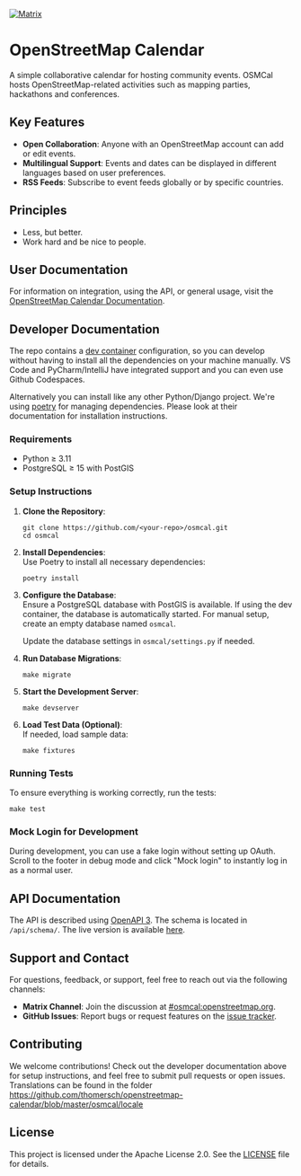 [![Matrix](https://img.shields.io/matrix/osmcal:mustelo.de?server_fqdn=matrix.org&logo=matrix)](https://matrix.to/#/#osmcal:mustelo.de)

# OpenStreetMap Calendar

A simple collaborative calendar for hosting community events. OSMCal hosts OpenStreetMap-related activities such as mapping parties, hackathons and conferences.

## Key Features

- **Open Collaboration**: Anyone with an OpenStreetMap account can add or edit events.
- **Multilingual Support**: Events and dates can be displayed in different languages based on user preferences.
- **RSS Feeds**: Subscribe to event feeds globally or by specific countries.

## Principles

* Less, but better.
* Work hard and be nice to people.

## User Documentation

For information on integration, using the API, or general usage, visit the [OpenStreetMap Calendar Documentation](https://osmcal.org/documentation/).

## Developer Documentation

The repo contains a [dev container](https://containers.dev) configuration, so you can develop without having to install all the dependencies on your machine manually. VS Code and PyCharm/IntelliJ have integrated support and you can even use Github Codespaces.

Alternatively you can install like any other Python/Django project. We're using [poetry](https://python-poetry.org) for managing dependencies. Please look at their documentation for installation instructions.

### Requirements

- Python ≥ 3.11
- PostgreSQL ≥ 15 with PostGIS

### Setup Instructions

1. **Clone the Repository**:  
   ```
   git clone https://github.com/<your-repo>/osmcal.git
   cd osmcal
   ```

2. **Install Dependencies**:  
   Use Poetry to install all necessary dependencies:  
   ```
   poetry install
   ```

3. **Configure the Database**:  
   Ensure a PostgreSQL database with PostGIS is available. If using the dev container, the database is automatically started. For manual setup, create an empty database named `osmcal`.

   Update the database settings in `osmcal/settings.py` if needed.

4. **Run Database Migrations**:  
   ```
   make migrate
   ```

5. **Start the Development Server**:  
   ```
   make devserver
   ```

6. **Load Test Data (Optional)**:  
   If needed, load sample data:  
   ```
   make fixtures
   ```

### Running Tests

To ensure everything is working correctly, run the tests:  
```
make test
```

### Mock Login for Development

During development, you can use a fake login without setting up OAuth. Scroll to the footer in debug mode and click "Mock login" to instantly log in as a normal user.

## API Documentation

The API is described using [OpenAPI 3](https://spec.openapis.org/oas/v3.0.0.html). The schema is located in `/api/schema/`. The live version is available [here](https://osmcal.org/static/api.html).

## Support and Contact

For questions, feedback, or support, feel free to reach out via the following channels:

- **Matrix Channel**: Join the discussion at [#osmcal:openstreetmap.org](https://matrix.to/#/#osmcal:mustelo.de).
- **GitHub Issues**: Report bugs or request features on the [issue tracker](https://github.com/thomersch/openstreetmap-calendar/issues).

## Contributing

We welcome contributions! Check out the developer documentation above for setup instructions, and feel free to submit pull requests or open issues. Translations can be found in the folder https://github.com/thomersch/openstreetmap-calendar/blob/master/osmcal/locale

## License

This project is licensed under the Apache License 2.0. See the [LICENSE](https://github.com/thomersch/openstreetmap-calendar/blob/master/LICENSE) file for details.
